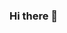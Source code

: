 ### Hi there 👋

<!--
**toshi-bp/toshi-bp** is a ✨ _special_ ✨ repository because its `README.md` (this file) appears on your GitHub profile.

Here are some ideas to get you started:

- 🔭 I’m currently working on ...
- 🌱 I’m currently learning ...
- 👯 I’m looking to collaborate on ...
- 🤔 I’m looking for help with ...
- 💬 Ask me about ...
- 📫 How to reach me: ...
- 😄 Pronouns: ...
- ⚡ Fun fact: ...
![toshi-bp's github stats](https://github-readme-stats.vercel.app/api?username=toshi-bp&count_private=true&show_icons=true&theme=dracula)
![Top Languages](https://github-readme-stats.vercel.app/api/top-langs/?username=toshi-bp&theme=dracula)

![trophy](https://github-profile-trophy.vercel.app/?username=toshi-bp&theme=dracula)

-->
